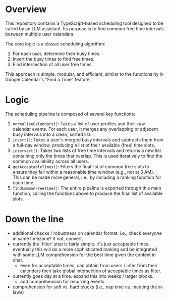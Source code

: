 # Overview
This repository contains a TypeScript-based scheduling tool designed to be called by an LLM assistant. Its purpose is to find common free time intervals between multiple user calendars.

The core logic is a classic scheduling algorithm:  
1) For each user, determine their busy times. 
2) Invert the busy times to find free times. 
3) Find intersection of all user free times. 

This approach is simple, modular, and efficient, similar to the functionality in Google Calendar's "Find a Time" feature.

# Logic
The scheduling pipeline is composed of several key functions:
1) `normalizeCalendars()`: Takes a list of user profiles and their raw calendar events. For each user, it merges any overlapping or adjacent busy intervals into a clean, sorted list.
2) `invert()`: Takes a user's merged busy intervals and subtracts them from a full-day window, producing a list of their available (free) time slots.
3) `intersect()`: Takes two lists of free time intervals and returns a new list containing only the times that overlap. This is used iteratively to find the common availability across all users.
4) `getAcceptableTimes()`: Filters the final list of common free slots to ensure they fall within a reasonable time window (e.g., not at 3 AM). This can be made more general, i.e., by including a ranking function for each time.
5) `findCommonFreeTime()`: The entire pipeline is exported through this main function, calling the functions above to produce the final list of available slots.

# Down the line
- additional checks / robustness on calendar format. i.e., check everyone in same timezone? if not, convert. 
- currently the 'filter' step is fairly simple. it's just acceptable times. eventually this will do a more sophisticated ranking and be integrated with some LLM comprehension for the best time given the context in chat. 
    - even for acceptable times, can obtain from users / infer from their calendars then take global intersection of acceptable times as filter.
- currently goes day at a time. expand this into weeks / larger blocks. 
    - add comprehension for recurring events
- comprehension for soft vs. hard blocks (i.e., nap time vs. meeting the in-laws)